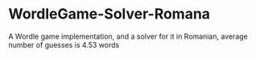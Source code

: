 # WordleGame-Solver-Romana
 A Wordle game implementation, and a solver for it in Romanian, average number of guesses is 4.53 words
